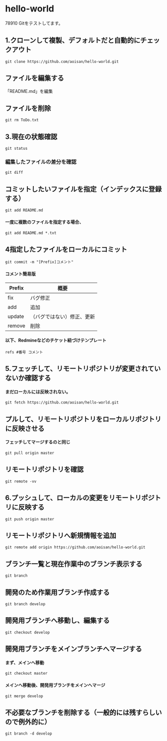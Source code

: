 hello-world
===========
78910
Gitをテストしてます。
## 1.クローンして複製、デフォルトだと自動的にチェックアウト
    git clone https://github.com/aoisan/hello-world.git  

## ファイルを編集する
「README.md」を編集  


## ファイルを削除
    git rm ToDo.txt  

## 3.現在の状態確認
    git status  

### 編集したファイルの差分を確認
    git diff  

## コミットしたいファイルを指定（インデックスに登録する）
    git add README.md  

#### 一度に複数のファイルを指定する場合、
    git add README.md *.txt

## 4指定したファイルをローカルにコミット
    git commit -m "[Prefix]コメント"  
    

#### コメント簡易版

Prefix  | 概要
------------- | -------------
fix  | バグ修正
add  | 追加
update  | （バグではない）修正、更新  
remove  | 削除

#### 以下、Redmineなどのチケット紐づけテンプレート
    refs #番号 コメント  


## 5.フェッチして、リモートリポジトリが変更されていないか確認する
#### まだローカルには反映されない。
    git fetch https://github.com/aoisan/hello-world.git  


## プルして、リモートリポジトリをローカルリポジトリに反映させる
#### フェッチしてマージするのと同じ
    git pull origin master  
    
## リモートリポジトリを確認
    git remote -vv  

## 6.プッシュして、ローカルの変更をリモートリポジトリに反映する
    git push origin master  


## リモートリポジトリへ新規情報を追加
    git remote add origin https://github.com/aoisan/hello-world.git  




## ブランチ一覧と現在作業中のブランチ表示する
    git branch

## 開発のため作業用ブランチ作成する
    git branch develop

## 開発用ブランチへ移動し、編集する
    git checkout develop


## 開発用ブランチをメインブランチへマージする
#### まず、メインへ移動  
    git checkout master  
    
#### メインへ移動後、開発用ブランチをメインへマージ   
    git merge develop  


## 不必要なブランチを削除する（一般的には残すらしいので例外的に）
    git branch -d develop    




